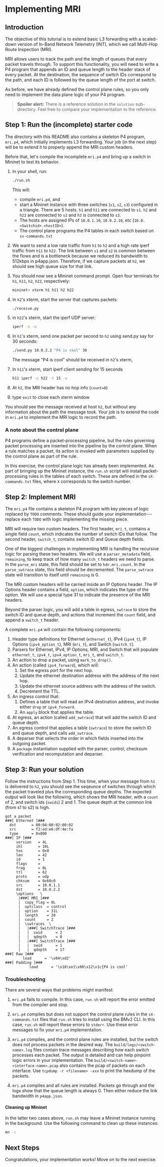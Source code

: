 # Implementing MRI

## Introduction

The objective of this tutorial is to extend basic L3 forwarding with a
scaled-down version of In-Band Network Telemetry (INT), which we call
Multi-Hop Route Inspection (MRI).

MRI allows users to track the path and the length of queues that every packet travels through.
To support this functionality, you will need to write a
P4 program that appends an ID and queue length to the header stack of every packet.
At the destination, the sequence of switch IDs correspond to the path,
and each ID is followed by the queue length of the port at switch.

As before, we have already defined the control plane rules, so you
only need to implement the data plane logic of your P4 program.

> **Spoiler alert:** There is a reference solution in the `solution`
> sub-directory. Feel free to compare your implementation to the reference.

## Step 1: Run the (incomplete) starter code

The directory with this README also contains a skeleton P4 program,
`mri.p4`, which initially implements L3 forwarding. Your job (in the
next step) will be to extend it to properly append the MRI custom
headers.

Before that, let's compile the incomplete `mri.p4` and bring up a
switch in Mininet to test its behavior.

1. In your shell, run:
   ```bash
   ./run.sh
   ```
   This will:
   * compile `mri.p4`, and
   * start a Mininet instance with three switches (`s1`, `s2`, `s3`) configured
     in a triangle. There are 5 hosts. `h1` and `h11` are connected to `s1`.
     `h2` and `h22` are connected to `s2` and `h3` is connected to `s3`.
   * The hosts are assigned IPs of `10.0.1.10`, `10.0.2.10`, etc (`10.0.<Switchid>.<hostID>`).
   * The control plane programs the P4 tables in each switch based on `sx-commands.txt`

2. We want to send a low rate traffic from `h1` to `h2` and 
a high rate iperf traffic from `h11` to `h22`.
The link between `s1` and `s2` is common between the flows and is a bottleneck 
because we reduced its bandwidth to 512kbps in p4app.json. 
Therefore, if we capture packets at `h2`, we should see high queue size for that link.
3. You should now see a Mininet command prompt. Open four terminals for `h1`, `h11`, `h2`, `h22`, respectively:
   ```bash
   mininet> xterm h1 h11 h2 h22
   ```
3. In `h2`'s xterm, start the server that captures packets:
   ```bash
   ./receive.py
   ```
4. in `h22`'s xterm, start the iperf UDP server:
   ```bash
   iperf -s -u
   ```
5. In `h1`'s xterm, send one packet per second to `h2` using send.py say for 30 seconds:
   ```bash
   ./send.py 10.0.2.2 "P4 is cool" 30
   ```
   The message "P4 is cool" should be received in `h2`'s xterm,
6. In `h11`'s xterm, start iperf client sending for 15 seconds
   ```bash
   h11 iperf -c h22 -t 15 -u
   ```
7. At `h2`, the MRI header has no hop info (`count=0`)
8. type `exit` to close each xterm window

You should see the message received at host `h2`, but without any information
about the path the message took.  Your job is to extend the code in `mri.p4` to
implement the MRI logic to record the path.


### A note about the control plane

P4 programs define a packet-processing pipeline, but the rules governing packet
processing are inserted into the pipeline by the control plane.  When a rule
matches a packet, its action is invoked with parameters supplied by the control
plane as part of the rule.

In this exercise, the control plane logic has already been implemented.  As
part of bringing up the Mininet instance, the `run.sh` script will install
packet-processing rules in the tables of each switch. These are defined in the
`sX-commands.txt` files, where `X` corresponds to the switch number.


## Step 2: Implement MRI

The `mri.p4` file contains a skeleton P4 program with key pieces of
logic replaced by `TODO` comments.  These should guide your
implementation---replace each `TODO` with logic implementing the missing piece.

MRI will require two custom headers. The first header, `mri_t`,
contains a single field `count`, which indicates the number of switch
IDs that follow. The second header, `switch_t`,
contains switch ID and Queue depth fields.

One of the biggest challenges in implementing MRI is handling the
recursive logic for parsing these two headers. We will use a
`parser_metadata` field, `remaining`, to keep track of how many
`switch_t` headers we need to parse.  In the `parse_mri` state, this
field should be set to `hdr.mri.count`.  In the `parse_swtrace` state,
this field should be decremented. The `parse_swtrace` state will
transition to itself until `remaining` is 0.

The MRI custom headers will be carried inside an IP Options
header. The IP Options header contains a field, `option`, which
indicates the type of the option. We will use a special type 31 to
indicate the presence of the MRI headers.

Beyond the parser logic, you will add a table in egress, `swtrace` to store the
switch ID and queue depth, and actions that 
increment the `count` field, and append a `switch_t` header.


A complete `mri.p4` will contain the following components:

1. Header type definitions for Ethernet (`ethernet_t`), IPv4 (`ipv4_t`),
   IP Options (`ipv4_option_t`), MRI (`mri_t`), and Switch (`switch_t`). 
2. Parsers for Ethernet, IPv4, IP Options, MRI, and Switch that will
populate `ethernet_t`, `ipv4_t`, `ipv4_option_t`, `mri_t`, and
`switch_t`.
3. An action to drop a packet, using `mark_to_drop()`.
4. An action (called `ipv4_forward`), which will:
	1. Set the egress port for the next hop. 
	2. Update the ethernet destination address with the address of the next hop. 
	3. Update the ethernet source address with the address of the switch. 
	4. Decrement the TTL.
5. An ingress control that:
    1. Defines a table that will read an IPv4 destination address, and
       invoke either `drop` or `ipv4_forward`.
    1. An `apply` block that applies the table.
6. At egress, an action (called `add_swtrace`) that will add the switch ID and queue depth.
8. An egress control that applies a table (`swtrace`) to store the switch ID and queue depth, and calls `add_swtrace`. 
9. A deparser that selects the order in which fields inserted into the outgoing
   packet.
10. A `package` instantiation supplied with the parser, control,
checksum verification and recomputation and deparser.

## Step 3: Run your solution

Follow the instructions from Step 1.  This time, when your message from `h1` is
 delivered to `h2`, you should see the seqeunce of switches
through which the packet traveled plus the corresponding queue depths.
The expected output will look like the
following, which shows the MRI header, with a `count` of 2, and switch ids (`swids`) 2 and 1.
The queue depth at the common link (from s1 to s2) is high.

```
got a packet
###[ Ethernet ]###
  dst       = 00:04:00:02:00:02
  src       = f2:ed:e6:df:4e:fa
  type      = 0x800
###[ IP ]###
     version   = 4L
     ihl       = 10L
     tos       = 0x0
     len       = 42
     id        = 1
     flags     =
     frag      = 0L
     ttl       = 62
     proto     = udp
     chksum    = 0x60c0
     src       = 10.0.1.1
     dst       = 10.0.2.2
     \options   \
      |###[ MRI ]###
      |  copy_flag = 0L
      |  optclass  = control
      |  option    = 31L
      |  length    = 20
      |  count     = 2
      |  \swtraces  \
      |   |###[ SwitchTrace ]###
      |   |  swid      = 2
      |   |  qdepth    = 0
      |   |###[ SwitchTrace ]###
      |   |  swid      = 1
      |   |  qdepth    = 17
###[ Raw ]###
        load      = '\x04\xd2'
###[ Padding ]###
           load      = '\x10\xe1\x00\x12\x1c{P4 is cool'

```

### Troubleshooting

There are several ways that problems might manifest:

1. `mri.p4` fails to compile. In this case, `run.sh` will report the
error emitted from the compiler and stop.

1. `mri.p4` compiles but does not support the control plane rules in
the `sX-commands.txt` files that `run.sh` tries to install using the BMv2 CLI.
In this case, `run.sh` will report these errors to `stderr`. Use these error
messages to fix your `mri.p4` implementation.

1. `mri.p4` compiles, and the control plane rules are installed, but
the switch does not process packets in the desired way. The
`build/logs/<switch-name>.log` files contain trace messages describing how each
switch processes each packet. The output is detailed and can help pinpoint
logic errors in your implementation.
The `build/<switch-name>-<interface-name>.pcap` also contains the pcap of packets on each
interface. Use `tcpdump -r <filename> -xxx` to print the hexdump of the packets.

1. `mri.p4` compiles and all rules are installed. Packets go through and
the logs show that the queue length is always 0.
Then either reduce the link bandwidth in `p4app.json`.

#### Cleaning up Mininet

In the latter two cases above, `run.sh` may leave a Mininet instance running in
the background.  Use the following command to clean up these instances:

```bash
mn -c
```

## Next Steps

Congratulations, your implementation works! Move on to the next exercise.

